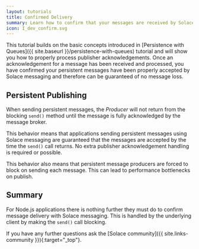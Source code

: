 ```yaml
---
layout: tutorials
title: Confirmed Delivery
summary: Learn how to confirm that your messages are received by Solace Messaging.
icon: I_dev_confirm.svg
---
```


This tutorial builds on the basic concepts introduced in [Persistence with Queues]({{ site.baseurl }}/persistence-with-queues) tutorial and will show you how to properly process publisher acknowledgements. Once an acknowledgement for a message has been received and processed, you have confirmed your persistent messages have been properly accepted by Solace messaging and therefore can be guaranteed of no message loss.  

## Persistent Publishing

When sending persistent messages, the *Producer* will not return from the blocking `send()` method until the message is fully acknowledged by the message broker.

This behavior means that applications sending persistent messages using Solace messaging are guaranteed that the messages are accepted by the time the `send()` call returns. No extra publisher acknowledgement handling is required or possible.

This behavior also means that persistent message producers are forced to block on sending each message. This can lead to performance bottlenecks on publish.

## Summary

For Node.js applications there is nothing further they must do to confirm message delivery with Solace messaging. This is handled by the underlying client by making the `send()` call blocking.

If you have any further questions ask the [Solace community]({{ site.links-community }}){:target="_top"}.
